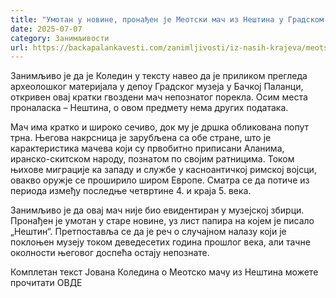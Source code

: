 ```yaml
---
title: "Умотан у новине, пронађен је Меотски мач из Нештина у Градском музеју у Бачкој Паланци"
date: 2025-07-07
category: Занимљивости
url: https://backapalankavesti.com/zanimljivosti/iz-nasih-krajeva/meotski-mac-iz-nestina-pronadjen-u-gradskom-muzeju-u-backoj-palanci/
---
```


Занимљиво је да је Коледин у тексту навео да је приликом прегледа археолошког материјала у депоу Градског музеја у Бачкој Паланци, откривен овај кратки гвоздени мач непознатог порекла. Осим места проналаска – Нештина, о овом предмету нема других података.

Мач има кратко и широко сечиво, док му је дршка обликована попут трна. Његова накрсница је зарубљена са обе стране, што је карактеристика мачева који су првобитно приписани Аланима, иранско-скитском народу, познатом по својим ратницима. Током њихове миграције ка западу и службе у касноантичкој римској војсци, овакво оружје се проширило широм Европе. Сматра се да потиче из периода између последње четвртине 4. и краја 5. века.

Занимљиво је да овај мач није био евидентиран у музејској збирци. Пронађен је умотан у старе новине, уз лист папира на којем је писало „Нештин“. Претпоставља се да је реч о случајном налазу који је поклоњен музеју током деведесетих година прошлог века, али тачне околности његовог доспећа остају непознате.

Комплетан текст Јована Коледина о Меотско мачу из Нештина можете прочитати ОВДЕ
